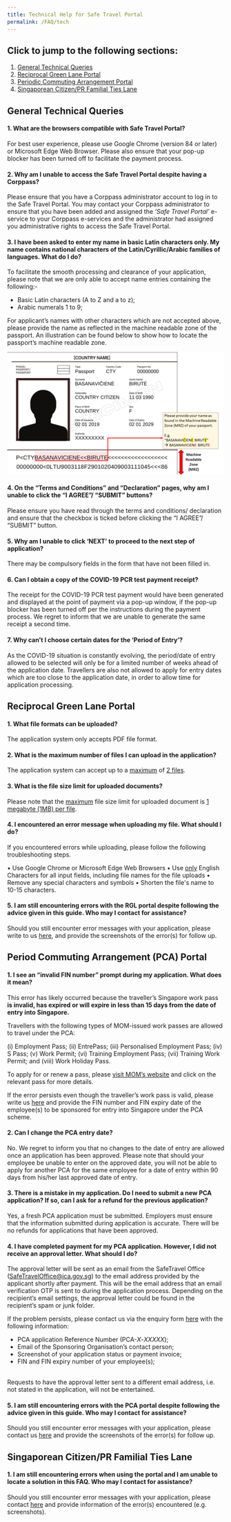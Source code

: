 ```yaml
---
title: Technical Help for Safe Travel Portal
permalink: /FAQ/tech
---
```



## Click to jump to the following sections:

<div id="top"></div>

1. [General Technical Queries](#GenTechQuery)
2. [Reciprocal Green Lane Portal](#RGLTech)
3. [Periodic Commuting Arrangement Portal](#PCATech)
4. [Singaporean Citizen/PR Familial Ties Lane](#SCPRFamTiesLane)

<div id="GenTechQuery"></div>

## General Technical Queries

#### 1. What are the browsers compatible with Safe Travel Portal?

For best user experience, please use Google Chrome (version 84 or later) or Microsoft Edge Web Browser. Please also ensure that your pop-up blocker has been turned off to facilitate the payment process.

#### 2. Why am I unable to access the Safe Travel Portal despite having a Corppass?

Please ensure that you have a Corppass administrator account to log in to the Safe Travel Portal. You may contact your Corppass administrator to ensure that you have been added and assigned the <i>‘Safe Travel Portal’</i> e-service to your Corppass e-services and the administrator had assigned you administrative rights to access the Safe Travel Portal. 

#### 3. I have been asked to enter my name in basic Latin characters only. My name contains national characters of the Latin/Cyrillic/Arabic families of languages. What do I do?

To facilitate the smooth processing and clearance of your application, please note that we are only able to accept name entries containing the following:-

- Basic Latin characters (A to Z and a to z);
- Arabic numerals 1 to 9;

For applicant’s names with other characters which are not accepted above, please provide the name as reflected in the machine readable zone of the passport. An illustration can be found below to show how to locate the passport’s machine readable zone.

<img src="/images/MRZ.png" style="width:auto; height:auto;">


#### 4. On the “Terms and Conditions” and “Declaration” pages, why am I unable to click the “I AGREE”/ “SUBMIT” buttons?

Please ensure you have read through the terms and conditions/ declaration and ensure that the checkbox is ticked before clicking the “I AGREE”/ “SUBMIT” button.

#### 5. Why am I unable to click ‘NEXT’ to proceed to the next step of application?

There may be compulsory fields in the form that have not been filled in.

#### 6. Can I obtain a copy of the COVID-19 PCR test payment receipt?

The receipt for the COVID-19 PCR test payment would have been generated and displayed at the point of payment via a pop-up window, if the pop-up blocker has been turned off per the instructions during the payment process. We regret to inform that we are unable to generate the same receipt a second time.

#### 7. Why can’t I choose certain dates for the ‘Period of Entry’?

As the COVID-19 situation is constantly evolving, the period/date of entry allowed to be selected will only be for a limited number of weeks ahead of the application date. Travellers are also not allowed to apply for entry dates which are too close to the application date, in order to allow time for application processing.

<div id="RGLTech"></div>

## Reciprocal Green Lane Portal

#### 1.	What file formats can be uploaded?

The application system only accepts PDF file format.


#### 2.	 What is the maximum number of files I can upload in the application?

The application system can accept up to a <u>maximum</u> of <u>2 files</u>.


#### 3.	What is the file size limit for uploaded documents?

Please note that the <u>maximum</u> file size limit for uploaded document is <u>1 megabyte (1MB) per file</u>.   


#### 4.	I encountered an error message when uploading my file. What should I do?

If you encountered errors while uploading, please follow the following troubleshooting steps.

•	Use Google Chrome or Microsoft Edge Web Browsers
•	Use <u>only</u> English Characters for all input fields, including file names for the file uploads
•	Remove any special characters and symbols
•	Shorten the file's name to 10-15 characters.

#### 5. I am still encountering errors with the RGL portal despite following the advice given in this guide. Who may I contact for assistance?

Should you still encounter error messages with your application, please write to us [here](https://go.gov.sg/sto-enquiry), and provide the screenshots of the error(s) for follow up.

<div id="PCATech"></div>

## Period Commuting Arrangement (PCA) Portal

#### 1. I see an “invalid FIN number” prompt during my application. What does it mean?

This error has likely occurred because the traveller’s Singapore work pass <b>is invalid, has expired or will expire in less than 15 days from the date of entry into Singapore.</b>  

Travellers with the following types of MOM-issued work passes are allowed to travel under the PCA: 

(i) Employment Pass; 
(ii) EntrePass; 
(iii) Personalised Employment Pass; 
(iv) S Pass; 
(v) Work Permit; 
(vi) Training Employment Pass; 
(vii) Training Work Permit; and 
(viii) Work Holiday Pass. 

To apply for or renew a pass, please <a href="https://www.mom.gov.sg/passes-and-permits">visit MOM’s website</a> and click on the relevant pass for more details.

If the error persists even though the traveller’s work pass is valid, please write us [here](https://go.gov.sg/sto-enquiry) and provide the FIN number and FIN expiry date of the employee(s) to be sponsored for entry into Singapore under the PCA scheme.

#### 2. Can I change the PCA entry date?

No. We regret to inform you that no changes to the date of entry are allowed once an application has been approved. Please note that should your employee be unable to enter on the approved date, you will not be able to apply for another PCA for the same employee for a date of entry within 90 days from his/her last approved date of entry.

#### 3. There is a mistake in my application. Do I need to submit a new PCA application? If so, can I ask for a refund for the previous application?

Yes, a fresh PCA application must be submitted. Employers must ensure that the information submitted during application is accurate. There will be no refunds for applications that have been approved.

#### 4. I have completed payment for my PCA application. However, I did not receive an approval letter. What should I do?

The approval letter will be sent as an email from the SafeTravel Office (SafeTravelOffice@ica.gov.sg) to the email address provided by the applicant shortly after payment. This will be the email address that an email verification OTP is sent to during the application process. Depending on the recipient’s email settings, the approval letter could be found in the recipient’s spam or junk folder.

If the problem persists, please contact us via the enquiry form [here](https://go.gov.sg/sto-enquiry) with the following information:
<br>
<ul>
<li>PCA application Reference Number (PCA-<i>X</i>-<i>XXXXX</i>);</li>
<li>Email of the Sponsoring Organisation’s contact person;</li>
<li>Screenshot of your application status or payment invoice;</li>
<li>FIN and FIN expiry number of your employee(s);</li>
</ul>
<br>
Requests to have the approval letter sent to a different email address, i.e. not stated in the application, will not be entertained.

#### 5. I am still encountering errors with the PCA portal despite following the advice given in this guide. Who may I contact for assistance?

Should you still encounter error messages with your application, please contact us [here](https://go.gov.sg/sto-enquiry) and provide the screenshots of the error(s) for follow up.

<div id="SCPRFamTiesLane"></div>

## Singaporean Citizen/PR Familial Ties Lane

#### 1.	I am still encountering errors when using the portal and I am unable to locate a solution in this FAQ. Who may I contact for assistance?

Should you still encounter error messages with your application, please contact [here](https://go.gov.sg/sto-enquiry) and provide information of the error(s) encountered (e.g. screenshots).
